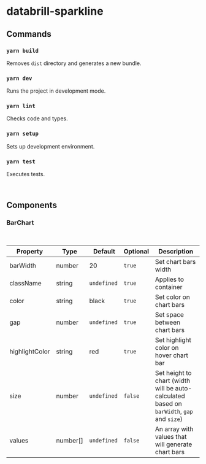 # databrill-sparkline

## **Commands**

### `yarn build`

Removes `dist` directory and generates a new bundle.

### `yarn dev`

Runs the project in development mode.

### `yarn lint`

Checks code and types.

### `yarn setup`

Sets up development environment.

### `yarn test`

Executes tests.

<br/>

## **Components**

### BarChart

<br/>

| Property       | Type     |  Default    | Optional | Description                                                                               |
| -------------- | -------- | ----------- | -------- | ----------------------------------------------------------------------------------------- |
| barWidth       | number   | 20          | `true`   | Set chart bars width                                                                      |
| className      | string   | `undefined` | `true`   | Applies to container                                                                      |
| color          | string   | black       | `true`   | Set color on chart bars                                                                   |
| gap            | number   | `undefined` | `true`   | Set space between chart bars                                                              |
| highlightColor | string   | red         | `true`   | Set highlight color on hover chart bar                                                    |
| size           | number   | `undefined` | `false`  | Set height to chart (width will be auto-calculated based on `barWidth`, `gap` and `size`) |
| values         | number[] | `undefined` | `false`  | An array with values that will generate chart bars                                        |
